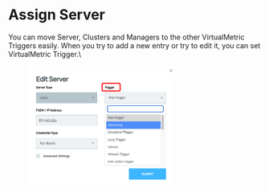 # Assign Server

You can move Server, Clusters and Managers to the other VirtualMetric Triggers easily. When you try to add a new entry or try to edit it, you can set VirtualMetric Trigger.\


<div align="left">

<figure><img src="../../../.gitbook/assets/image (423).png" alt="" width="289"><figcaption></figcaption></figure>

</div>
